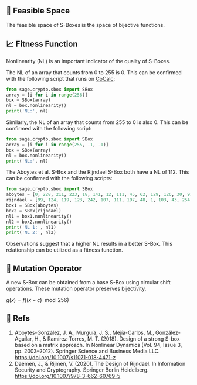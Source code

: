 ## 🌌 Feasible Space

The feasible space of S-Boxes is the space of bijective functions.

## 📈 Fitness Function

Nonlinearity (NL) is an important indicator of the quality of S-Boxes.

The NL of an array that counts from 0 to 255 is 0. This can be confirmed with the following script that runs on [CoCalc](https://cocalc.com/):

```python
from sage.crypto.sbox import SBox
array = [i for i in range(256)]
box = SBox(array)
nl = box.nonlinearity()
print('NL:', nl)
```

Similarly, the NL of an array that counts from 255 to 0 is also 0. This can be confirmed with the following script:

```python
from sage.crypto.sbox import SBox
array = [i for i in range(255, -1, -1)]
box = SBox(array)
nl = box.nonlinearity()
print('NL:', nl)
```

The Aboytes et al. S-Box and the Rijndael S-Box both have a NL of 112. This can be confirmed with the following scripts:

```python
from sage.crypto.sbox import SBox
aboytes = [0, 228, 211, 223, 18, 141, 12, 111, 45, 62, 129, 126, 30, 91, 93, 21, 114, 92, 218, 68, 214, 117, 64, 13, 16, 188, 78, 246, 144, 155, 115, 234, 207, 221, 69, 150, 72, 176, 105, 170, 209, 174, 97, 100, 201, 160, 103, 168, 29, 219, 146, 75, 249, 113, 65, 3, 112, 74, 241, 134, 210, 130, 222, 26, 36, 197, 9, 226, 28, 204, 14, 39, 180, 152, 81, 235, 82, 225, 104, 59, 88, 229, 242, 143, 2, 67, 102, 123, 122, 172, 173, 119, 247, 58, 161, 184, 24, 128, 61, 6, 56, 4, 8, 7, 106, 83, 202, 110, 120, 22, 165, 179, 33, 85, 86, 131, 37, 183, 94, 167, 48, 66, 227, 163, 138, 77, 215, 136, 90, 32, 53, 148, 162, 51, 220, 47, 54, 159, 151, 195, 27, 248, 233, 99, 76, 178, 157, 181, 31, 137, 87, 231, 35, 199, 118, 25, 251, 205, 182, 95, 107, 156, 200, 101, 1, 244, 166, 132, 187, 5, 254, 19, 40, 255, 79, 127, 142, 193, 140, 55, 149, 63, 239, 50, 240, 125, 171, 116, 206, 213, 42, 189, 60, 73, 41, 109, 208, 43, 15, 121, 108, 70, 10, 250, 20, 23, 185, 98, 11, 145, 196, 34, 80, 245, 153, 243, 253, 175, 191, 238, 203, 224, 124, 17, 186, 230, 57, 52, 164, 135, 44, 154, 71, 236, 38, 232, 216, 147, 177, 192, 217, 237, 46, 169, 158, 84, 198, 190, 212, 96, 89, 49, 194, 139, 252, 133]
rijndael = [99, 124, 119, 123, 242, 107, 111, 197, 48, 1, 103, 43, 254, 215, 171, 118, 202, 130, 201, 125, 250, 89, 71, 240, 173, 212, 162, 175, 156, 164, 114, 192, 183, 253, 147, 38, 54, 63, 247, 204, 52, 165, 229, 241, 113, 216, 49, 21, 4, 199, 35, 195, 24, 150, 5, 154, 7, 18, 128, 226, 235, 39, 178, 117, 9, 131, 44, 26, 27, 110, 90, 160, 82, 59, 214, 179, 41, 227, 47, 132, 83, 209, 0, 237, 32, 252, 177, 91, 106, 203, 190, 57, 74, 76, 88, 207, 208, 239, 170, 251, 67, 77, 51, 133, 69, 249, 2, 127, 80, 60, 159, 168, 81, 163, 64, 143, 146, 157, 56, 245, 188, 182, 218, 33, 16, 255, 243, 210, 205, 12, 19, 236, 95, 151, 68, 23, 196, 167, 126, 61, 100, 93, 25, 115, 96, 129, 79, 220, 34, 42, 144, 136, 70, 238, 184, 20, 222, 94, 11, 219, 224, 50, 58, 10, 73, 6, 36, 92, 194, 211, 172, 98, 145, 149, 228, 121, 231, 200, 55, 109, 141, 213, 78, 169, 108, 86, 244, 234, 101, 122, 174, 8, 186, 120, 37, 46, 28, 166, 180, 198, 232, 221, 116, 31, 75, 189, 139, 138, 112, 62, 181, 102, 72, 3, 246, 14, 97, 53, 87, 185, 134, 193, 29, 158, 225, 248, 152, 17, 105, 217, 142, 148, 155, 30, 135, 233, 206, 85, 40, 223, 140, 161, 137, 13, 191, 230, 66, 104, 65, 153, 45, 15, 176, 84, 187, 22]
box1 = SBox(aboytes)
box2 = SBox(rijndael)
nl1 = box1.nonlinearity()
nl2 = box2.nonlinearity()
print('NL 1:', nl1)
print('NL 2:', nl2)
```

Observations suggest that a higher NL results in a better S-Box. This relationship can be utilized as a fitness function.

## 🧬 Mutation Operator

A new S-Box can be obtained from a base S-Box using circular shift operations. These mutation operator preserves bijectivity.

$g(x) = f((x - c) \mod 256)$

## 📘 Refs

1. Aboytes-González, J. A., Murguía, J. S., Mejía-Carlos, M., González-Aguilar, H., & Ramírez-Torres, M. T. (2018). Design of a strong S-box based on a matrix approach. In Nonlinear Dynamics (Vol. 94, Issue 3, pp. 2003–2012). Springer Science and Business Media LLC. https://doi.org/10.1007/s11071-018-4471-z
2. Daemen, J., & Rijmen, V. (2020). The Design of Rijndael. In Information Security and Cryptography. Springer Berlin Heidelberg. https://doi.org/10.1007/978-3-662-60769-5

